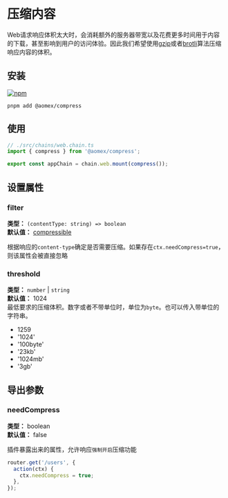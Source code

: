 # 压缩内容

Web请求响应体积太大时，会消耗额外的服务器带宽以及花费更多时间用于内容的下载，甚至影响到用户的访问体验。因此我们希望使用[gzip](https://www.gzip.org)或者[brotli](https://github.com/google/brotli)算法压缩响应内容的体积。

## 安装

[![npm](https://img.shields.io/npm/v/@aomex/compress?logo=npm&label=@aomex/compress)](https://www.npmjs.com/package/@aomex/compress)

```bash:no-line-numbers
pnpm add @aomex/compress
```

## 使用

```typescript
// ./src/chains/web.chain.ts
import { compress } from '@aomex/compress';

export const appChain = chain.web.mount(compress());
```

## 设置属性

### filter

**类型：** `(contentType: string) => boolean`<br>
**默认值：** [compressible](https://www.npmjs.com/package/compressible)

根据响应的`content-type`确定是否需要压缩。如果存在`ctx.needCompress=true`，则该属性会被直接忽略<br>

### threshold

**类型：** `number` | `string`<br>
**默认值：** 1024<br>
最低要求的压缩体积。数字或者不带单位时，单位为`byte`。也可以传入带单位的字符串。

- 1259
- '1024'
- '100byte'
- '23kb'
- '1024mb'
- '3gb'

## 导出参数

### needCompress

**类型：** boolean<br>
**默认值：** false<br>

插件暴露出来的属性，允许响应`强制开启`压缩功能<br>

```typescript
router.get('/users', {
  action(ctx) {
    ctx.needCompress = true;
  },
});
```
